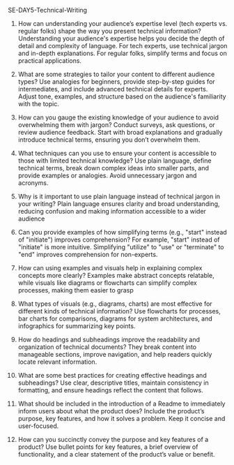 SE-DAY5-Technical-Writing
1.	How can understanding your audience’s expertise level (tech experts vs. regular folks) shape the way you present technical information?
Understanding your audience's expertise helps you decide the depth of detail and complexity of language. For tech experts, use technical jargon and in-depth explanations. For regular folks, simplify terms and focus on practical applications.

2.	What are some strategies to tailor your content to different audience types?
Use analogies for beginners, provide step-by-step guides for intermediates, and include advanced technical details for experts. Adjust tone, examples, and structure based on the audience's familiarity with the topic.

3.	How can you gauge the existing knowledge of your audience to avoid overwhelming them with jargon?
Conduct surveys, ask questions, or review audience feedback. Start with broad explanations and gradually introduce technical terms, ensuring you don’t overwhelm them.

4.	What techniques can you use to ensure your content is accessible to those with limited technical knowledge?
Use plain language, define technical terms, break down complex ideas into smaller parts, and provide examples or analogies. Avoid unnecessary jargon and acronyms.

5.	Why is it important to use plain language instead of technical jargon in your writing?
Plain language ensures clarity and broad understanding, reducing confusion and making information accessible to a wider audience

6.	Can you provide examples of how simplifying terms (e.g., "start" instead of "initiate") improves comprehension?
For example, "start" instead of "initiate" is more intuitive. Simplifying "utilize" to "use" or "terminate" to "end" improves comprehension for non-experts.

7.	How can using examples and visuals help in explaining complex concepts more clearly?
Examples make abstract concepts relatable, while visuals like diagrams or flowcharts can simplify complex processes, making them easier to grasp

8.	What types of visuals (e.g., diagrams, charts) are most effective for different kinds of technical information?
Use flowcharts for processes, bar charts for comparisons, diagrams for system architectures, and infographics for summarizing key points.

9.	How do headings and subheadings improve the readability and organization of technical documents?
They break content into manageable sections, improve navigation, and help readers quickly locate relevant information.

10.	What are some best practices for creating effective headings and subheadings?
Use clear, descriptive titles, maintain consistency in formatting, and ensure headings reflect the content that follows.

11.	What should be included in the introduction of a Readme to immediately inform users about what the product does?
Include the product’s purpose, key features, and how it solves a problem. Keep it concise and user-focused.

12.	How can you succinctly convey the purpose and key features of a product?
Use bullet points for key features, a brief overview of functionality, and a clear statement of the product’s value or benefit.

